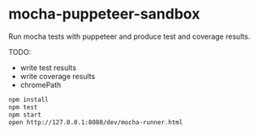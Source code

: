 # mocha-puppeteer-sandbox

Run mocha tests with puppeteer and produce test and coverage results.

TODO:

- write test results
- write coverage results
- chromePath

```bash
npm install
npm test
npm start
open http://127.0.0.1:8080/dev/mocha-runner.html
```
